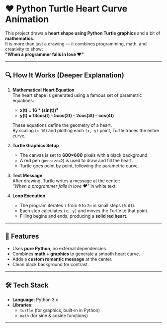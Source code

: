 # ❤️ Python Turtle Heart Curve Animation

This project draws a **heart shape using Python Turtle graphics** and a bit of **mathematics**.  
It is more than just a drawing — it combines programming, math, and creativity to show:  
**"When a programmer falls in love ❤"**

---

## 🔍 How It Works (Deeper Explanation)

1. **Mathematical Heart Equation**  
   The heart shape is generated using a famous set of parametric equations:
   - **x(t) = 16 * (sin(t))³**
   - **y(t) = 13cos(t) – 5cos(2t) – 2cos(3t) – cos(4t)**  

   These equations define the geometry of a heart.  
   By scaling (`× 10`) and plotting each `(x, y)` point, Turtle traces the entire curve.

2. **Turtle Graphics Setup**  
   - The canvas is set to **600×600** pixels with a black background.  
   - A red pen (`pensize=2`) is used to draw and fill the heart.  
   - Turtle goes point by point, following the parametric curve.

3. **Text Message**  
   After drawing, Turtle writes a message at the center:  
   *“When a programmer falls in love ❤”* in white text.

4. **Loop Execution**  
   - The program iterates `t` from `0` to `2π` in small steps (`0.01`).  
   - Each step calculates `(x, y)` and moves the Turtle to that point.  
   - Filling begins and ends, producing a **solid red heart**.

---

## 🚀 Features
- Uses **pure Python**, no external dependencies.  
- Combines **math + graphics** to generate a smooth heart curve.  
- Adds a **custom romantic message** at the center.  
- Clean black background for contrast.

---

## 🛠️ Tech Stack
- **Language**: Python 3.x  
- **Libraries**:  
  - `turtle` (for graphics, built-in in Python)  
  - `math` (for sine & cosine functions)

---

